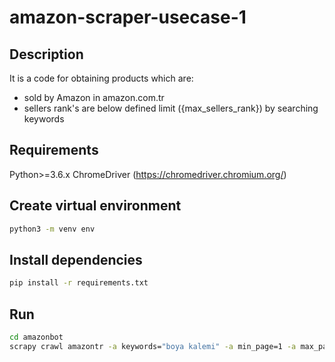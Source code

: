 # amazon-scraper-usecase-1
## Description
It is a code for obtaining products which are:
- sold by Amazon in amazon.com.tr
- sellers rank's are below defined limit ({max_sellers_rank})
by searching keywords

## Requirements
Python>=3.6.x
ChromeDriver (https://chromedriver.chromium.org/)

## Create virtual environment
```sh
python3 -m venv env
```
## Install dependencies
```sh
pip install -r requirements.txt
```
## Run
```sh
cd amazonbot
scrapy crawl amazontr -a keywords="boya kalemi" -a min_page=1 -a max_page=1 max_sellers_rank=100000 -o boya-kalemi.json
```